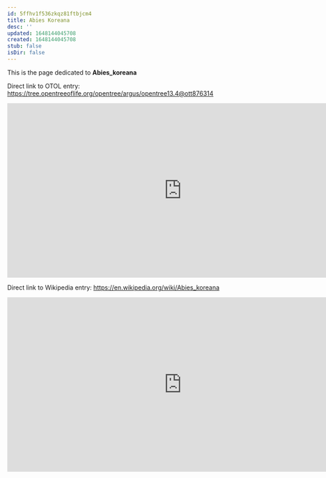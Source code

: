 ```yaml
---
id: 5ffhv1f536zkqz81ftbjcm4
title: Abies Koreana
desc: ''
updated: 1648144045708
created: 1648144045708
stub: false
isDir: false
---
```

This is the page dedicated to **Abies_koreana**


Direct link to OTOL entry: https://tree.opentreeoflife.org/opentree/argus/opentree13.4@ott876314



<html>
    <body>
    <iframe src="https://tree.opentreeoflife.org/opentree/argus/opentree13.4@ott876314"
    width="800" height="400" frameborder="0" allowfullscreen> </iframe>
    </body>
</html>
    


Direct link to Wikipedia entry: https://en.wikipedia.org/wiki/Abies_koreana



<html>
    <body>
    <iframe src="https://en.wikipedia.org/wiki/Abies_koreana"
    width="800" height="400" frameborder="0" allowfullscreen> </iframe>
    </body>
</html>
    
